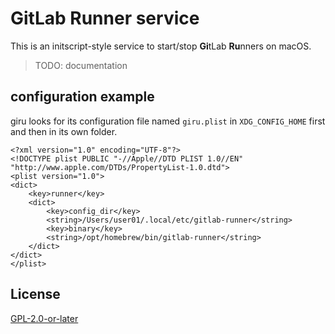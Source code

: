 # GitLab Runner service

This is an initscript-style service to start/stop **Gi**tLab **Ru**nners on macOS.

> TODO: documentation

## configuration example

giru looks for its configuration file named `giru.plist` in `XDG_CONFIG_HOME` first and then in its own folder.

```plist
<?xml version="1.0" encoding="UTF-8"?>
<!DOCTYPE plist PUBLIC "-//Apple//DTD PLIST 1.0//EN" "http://www.apple.com/DTDs/PropertyList-1.0.dtd">
<plist version="1.0">
<dict>
	<key>runner</key>
	<dict>
		<key>config_dir</key>
		<string>/Users/user01/.local/etc/gitlab-runner</string>
		<key>binary</key>
		<string>/opt/homebrew/bin/gitlab-runner</string>
	</dict>
</dict>
</plist>
```

## License

[GPL-2.0-or-later](LICENSE)